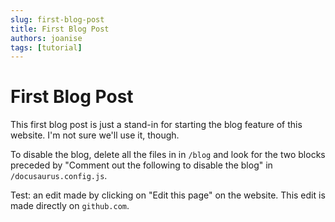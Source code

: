 ```yaml
---
slug: first-blog-post
title: First Blog Post
authors: joanise
tags: [tutorial]
---
```


# First Blog Post

This first blog post is just a stand-in for starting the blog feature of this website. I'm not sure we'll use it, though.

To disable the blog, delete all the files in in `/blog` and look for the two blocks preceded by "Comment out the following to disable the blog" in `/docusaurus.config.js`.

Test: an edit made by clicking on "Edit this page" on the website. This edit is made directly on `github.com`.
